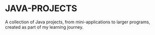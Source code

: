 # JAVA-PROJECTS
A collection of Java projects, from mini-applications to larger programs, created as part of my learning journey.
